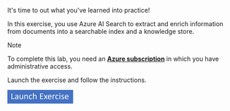 It's time to out what you've learned into practice!

In this exercise, you use Azure AI Search to extract and enrich information from documents into a searchable index and a knowledge store.

> [!NOTE]
> To complete this lab, you need an **[Azure subscription](https://azure.microsoft.com/free?azure-portal=true)** in which you have administrative access.

Launch the exercise and follow the instructions.

[![Button to launch exercise.](../media/launch-exercise.png)](https://go.microsoft.com/fwlink/?linkid=2320469&azure-portal=true)
